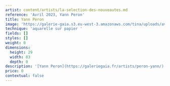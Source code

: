 ```yaml
---
artist: content/artists/la-selection-des-nouveautes.md
reference: 'Avril 2023, Yann Peron'
title: Yann Peron
image: 'https://galerie-gaia.s3.eu-west-3.amazonaws.com/tina/uploads/avril-2023/IMG_8150.JPG'
technique: 'aquarelle sur papier '
fields: []
styles: []
weight: 0
dimensions:
  height: 29
  width: 83
  depth: 0
description: '[Yann Peron](https://galeriegaia.fr/artists/peron-yann/)'
price: 0
contextual: false
---
```


